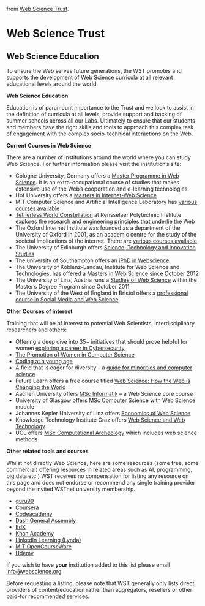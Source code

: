 from [Web Science Trust](https://www.webscience.org/studying-web-science/).
# Web Science Trust
## Web Science Education

To ensure the Web serves future generations, the WST promotes and supports the development of Web Science curricula at all relevant educational levels around the world.

**Web Science Education**

Education is of paramount importance to the Trust and we look to assist in the definition of curricula at all levels, provide support and backing of summer schools across all our Labs. Ultimately to ensure that our students and members have the right skills and tools to approach this complex task of engagement with the complex socio-technical interactions on the Web.

**Current Courses in Web Science**

There are a number of institutions around the world where you can study Web Science. For further information please visit the institution’s site:

-   Cologne University, Germany offers a [Master Programme in Web Science](https://www.th-koeln.de/en/academics/web-science-masters-program--program-content_7226.php). It is an extra-occupational course of studies that makes extensive use of the Web’s cooperation and e-learning technologies.
-   Hof University offers a [Masters in Internet-Web Science](https://www.hof-university.com/course-options/full-time-programs/master/internet-web-science-msc.html)
-   MIT Computer Science and Artificial Intelligence Laboratory has [various courses available](http://www.csail.mit.edu/)
-   [Tetherless World Constellation](https://tw.rpi.edu/) at Rensselaer Polytechnic Institute explores the research and engineering principles that underlie the Web
-   The Oxford Internet Institute was founded as a department of the University of Oxford in 2001, as an academic centre for the study of the societal implications of the internet. There are [various courses available](https://www.oii.ox.ac.uk/study/)
-   The University of Edinburgh offers [Science, Technology and Innovation Studies](http://www.stis.ed.ac.uk/)
-   The university of Southampton offers an [iPhD in Webscience](https://www.southampton.ac.uk/wsi/centre-for-doctoral-training/iphd-web-science.page)
-   The University of Koblenz-Landau, Institute for Web Science and Technologies, has offered a [Masters in Web Science](http://west.uni-koblenz.de/master-web-science) since October 2012
-   The University of Linz, Austria runs a [Studies of Web Science](http://www.jku.at/) within the Master’s Degree Program since October 2011
-   The University of the West of England in Bristol offers a [professional course in Social Media and Web Science](https://courses.uwe.ac.uk/Z41000095/social-media-and-web-science)

 **Other Courses of interest**

Training that will be of interest to potential Web Scientists, interdisciplinary researchers and others:

-   Offering a deep dive into 35+ initiatives that should prove helpful for women [exploring a career in Cybersecurity](https://www.comparitech.com/blog/information-security/women-cybersecurity-initiatives/)
-   [The Promotion of Women in Computer Science](http://www.computerscienceonline.org/cs-programs-for-women/)
-   [Coding at a young age](http://www.computerscienceonline.org/cs-programs-before-college/)
-   A field that is eager for diversity – a [guide for minorities and computer science](http://www.computerscienceonline.org/cs-programs-for-minorities/)
-   Future Learn offers a free course titled [Web Science: How the Web is Changing the World](https://www.futurelearn.com/courses/web-science)
-   Aachen University offers [MSc Informatik](http://dbis.rwth-aachen.de/cms/teaching) – a Web Science core course
-   University of Glasgow offers [MSc Computer Science](https://www.gla.ac.uk/postgraduate/taught/computingsciencemsc/?card=course&code=COMPSCI5078) with Web Science module
-   Johannes Kepler University of Linz offers [Economics of Web Science](https://www.jku.at/en/department-of-economics/team/franz-hackl/economics-for-web-science/)
-   Knowledge Technology Institute Graz offers [Web Science and Web Technology](http://kti.tugraz.at/staff/socialcomputing/courses/webscience/)
-   UCL offers [MSc Computational Archeology](https://www.ucl.ac.uk/prospective-students/graduate/taught-degrees/computational-archaeology-gis-data-science-complexity-msc) which includes web science methods

**Other related tools and courses**

Whilst not directly Web Science, here are some resources (some free, some commercial) offering resources in related areas such as AI, programming, big data etc.) WST receives no compensation for listing any resource on this page and does not endorse or recommend any single training provider beyond the invited WSTnet university membership.

-   [guru99](https://www.guru99.com/)
-   [Coursera](https://www.coursera.org/)
-   [Codeacademy](https://www.codecademy.com/)
-   [Dash General Assembly](https://dash.generalassemb.ly/)
-   [EdX](https://www.edx.org/)
-   [Khan Academy](https://www.khanacademy.org/)
-   [LinkedIn Learning (Lynda)](https://www.linkedin.com/learning/)
-   [MIT OpenCourseWare](https://ocw.mit.edu/index.htm)
-   [Udemy](https://www.udemy.com/)

If you wish to have **your** institution added to this list please email [info@webscience.org](mailto:info@webscience.org)

Before requesting a listing, please note that WST generally only lists direct providers of content/education rather than aggregators, resellers or other paid-for recommended services.
```
